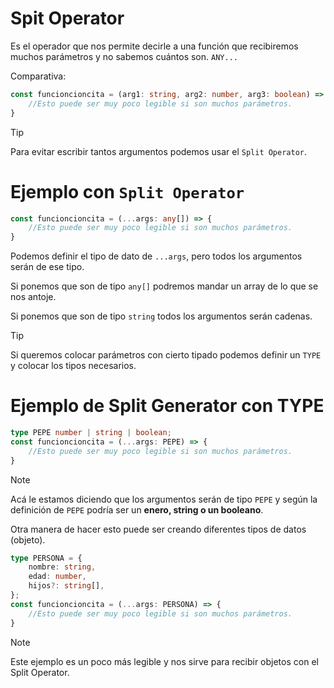 # Spit Operator 

Es el operador que nos permite decirle a una función que recibiremos muchos parámetros y no sabemos cuántos son. `ANY...`

Comparativa:

```typescript
const funcioncioncita = (arg1: string, arg2: number, arg3: boolean) => {
    //Esto puede ser muy poco legible si son muchos parámetros.
}
```

> [!TIP]
> Para evitar escribir tantos argumentos podemos usar el `Split Operator`.

# Ejemplo con `Split Operator`

```typescript
const funcioncioncita = (...args: any[]) => {
    //Esto puede ser muy poco legible si son muchos parámetros.
}
```

Podemos definir el tipo de dato de `...args`, pero todos los argumentos serán de ese tipo.

Si ponemos que son de tipo `any[]` podremos mandar un array de lo que se nos antoje.

Si ponemos que son de tipo `string` todos los argumentos serán cadenas.

> [!TIP]
> Si queremos colocar parámetros con cierto tipado podemos definir un `TYPE` y colocar los tipos necesarios.

# Ejemplo de Split Generator con TYPE

```typescript
type PEPE number | string | boolean;
const funcioncioncita = (...args: PEPE) => {
    //Esto puede ser muy poco legible si son muchos parámetros.
}
```
> [!NOTE]
> Acá le estamos diciendo que los argumentos serán de tipo `PEPE` y según la definición de `PEPE` podría ser un **enero, string o un booleano**.

Otra manera de hacer esto puede ser creando diferentes tipos de datos (objeto).

```typescript
type PERSONA = {
    nombre: string,
    edad: number,
    hijos?: string[],
};
const funcioncioncita = (...args: PERSONA) => {
    //Esto puede ser muy poco legible si son muchos parámetros.
}
```

> [!NOTE]
> Este ejemplo es un poco más legible y nos sirve para recibir objetos con el Split Operator.